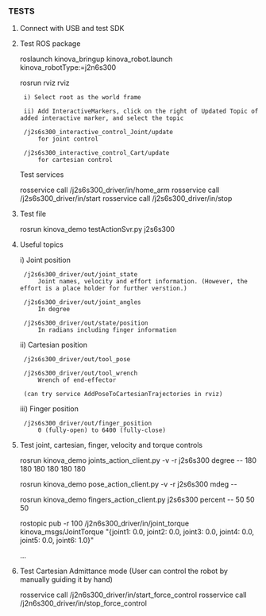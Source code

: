 ### TESTS

1) Connect with USB and test SDK
2) Test ROS package

	roslaunch kinova_bringup kinova_robot.launch kinova_robotType:=j2n6s300

	rosrun rviz rviz

		i) Select root as the world frame

		ii) Add InteractiveMarkers, click on the right of Updated Topic of added interactive marker, and select the topic

		/j2s6s300_interactive_control_Joint/update
			for joint control

		/j2s6s300_interactive_control_Cart/update
			for cartesian control

	Test services

	rosservice call /j2s6s300_driver/in/home_arm
	rosservice call /j2s6s300_driver/in/start
	rosservice call /j2s6s300_driver/in/stop


3) Test file

	rosrun kinova_demo testActionSvr.py j2s6s300

4) Useful topics

	i) Joint position

		/j2s6s300_driver/out/joint_state
			Joint names, velocity and effort information. (However, the effort is a place holder for further verstion.)

		/j2s6s300_driver/out/joint_angles
			In degree

	 	/j2s6s300_driver/out/state/position
	 		In radians including finger information

	ii) Cartesian position

		/j2s6s300_driver/out/tool_pose

		/j2s6s300_driver/out/tool_wrench
			Wrench of end-effector

		(can try service AddPoseToCartesianTrajectories in rviz)

	iii) Finger position

		/j2s6s300_driver/out/finger_position
			0 (fully-open) to 6400 (fully-close)

5) Test joint, cartesian, finger, velocity and torque controls

	rosrun kinova_demo joints_action_client.py -v -r j2s6s300 degree -- 180 180 180 180 180 180

	rosrun kinova_demo pose_action_client.py -v -r j2s6s300 mdeg --

	rosrun kinova_demo fingers_action_client.py j2s6s300 percent -- 50 50 50

	rostopic pub -r 100 /j2n6s300_driver/in/joint_torque kinova_msgs/JointTorque "{joint1: 0.0, joint2: 0.0, joint3: 0.0, joint4: 0.0, joint5: 0.0, joint6: 1.0}"

	...

6) Test Cartesian Admittance mode (User can control the robot by manually guiding it by hand)

	rosservice call /j2n6s300_driver/in/start_force_control
	rosservice call /j2n6s300_driver/in/stop_force_control